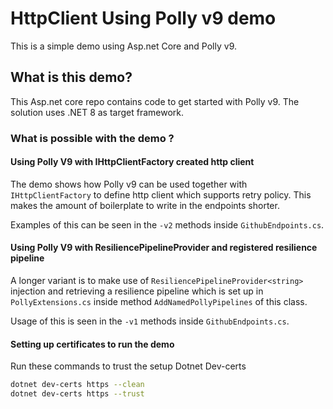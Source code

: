 # HttpClient Using Polly v9 demo

This is a simple demo using Asp.net Core and Polly v9. 

## What is this demo?
This Asp.net core repo contains code to get started with Polly v9. The solution uses .NET 8 as target framework. 

### What is possible with the demo ?

#### Using Polly V9 with IHttpClientFactory created http client
The demo shows how Polly v9 can be used together with `IHttpClientFactory` to define http client which supports 
retry policy. This makes the amount of boilerplate to write in the endpoints shorter. 

Examples of this can be seen in the `-v2` methods inside `GithubEndpoints.cs`.

#### Using Polly V9 with ResiliencePipelineProvider and registered resilience pipeline
A longer variant is to make use of `ResiliencePipelineProvider<string>` injection and retrieving a 
resilience pipeline which is set up in `PollyExtensions.cs` inside method `AddNamedPollyPipelines` of this class.

Usage of this is seen in the `-v1` methods inside `GithubEndpoints.cs`.

#### Setting up certificates to run the demo
Run these commands to trust the setup Dotnet Dev-certs

```bash
dotnet dev-certs https --clean
dotnet dev-certs https --trust

```
